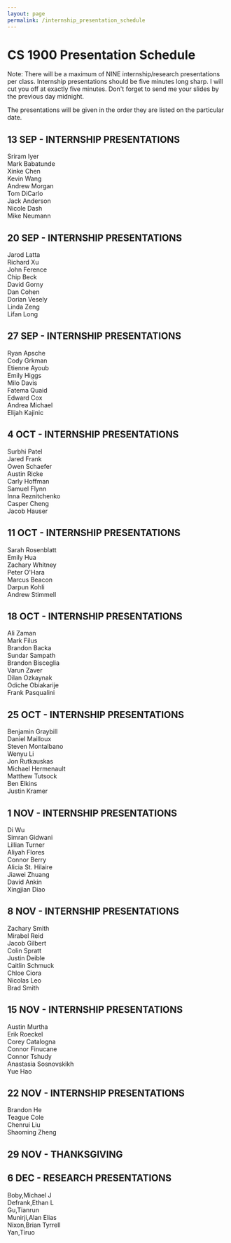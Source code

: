 ```yaml
---
layout: page
permalink: /internship_presentation_schedule
---
```



# CS 1900 Presentation Schedule

Note: There will be a maximum of NINE internship/research presentations per class. Internship presentations should be five minutes long sharp.  I will cut you off at exactly five minutes.  Don't forget to send me your slides by the previous day midnight.

The presentations will be given in the order they are listed on the particular date.


## 13 SEP - INTERNSHIP PRESENTATIONS

Sriram Iyer  
Mark Babatunde  
Xinke Chen  
Kevin Wang  
Andrew Morgan  
Tom DiCarlo  
Jack Anderson  
Nicole Dash  
Mike Neumann  

## 20 SEP - INTERNSHIP PRESENTATIONS

Jarod Latta  
Richard Xu  
John Ference  
Chip Beck  
David Gorny  
Dan Cohen  
Dorian Vesely  
Linda Zeng  
Lifan Long  

## 27 SEP - INTERNSHIP PRESENTATIONS

Ryan Apsche  
Cody Grkman  
Etienne Ayoub  
Emily Higgs  
Milo Davis  
Fatema Quaid  
Edward Cox  
Andrea Michael  
Elijah Kajinic  

## 4 OCT - INTERNSHIP PRESENTATIONS

Surbhi Patel  
Jared Frank  
Owen Schaefer  
Austin Ricke  
Carly Hoffman  
Samuel Flynn  
Inna Reznitchenko  
Casper Cheng  
Jacob Hauser  

## 11 OCT - INTERNSHIP PRESENTATIONS

Sarah Rosenblatt  
Emily Hua  
Zachary Whitney  
Peter O'Hara  
Marcus Beacon  
Darpun Kohli  
Andrew Stimmell  

## 18 OCT - INTERNSHIP PRESENTATIONS

Ali Zaman  
Mark Filus  
Brandon Backa  
Sundar Sampath  
Brandon Bisceglia  
Varun Zaver  
Dilan Ozkaynak  
Odiche Obiakarije  
Frank Pasqualini  

## 25 OCT - INTERNSHIP PRESENTATIONS

Benjamin Graybill  
Daniel Mailloux  
Steven Montalbano  
Wenyu Li  
Jon Rutkauskas  
Michael Hermenault  
Matthew Tutsock  
Ben Elkins  
Justin Kramer  

## 1 NOV - INTERNSHIP PRESENTATIONS

Di Wu  
Simran Gidwani  
Lillian Turner  
Aliyah Flores  
Connor Berry  
Alicia St. Hilaire  
Jiawei Zhuang  
David Ankin  
Xingjian Diao  

## 8 NOV - INTERNSHIP PRESENTATIONS

Zachary Smith  
Mirabel Reid  
Jacob Gilbert  
Colin Spratt  
Justin Deible  
Caitlin Schmuck  
Chloe Ciora  
Nicolas Leo  
Brad Smith  

## 15 NOV - INTERNSHIP PRESENTATIONS

Austin Murtha  
Erik Roeckel  
Corey Catalogna  
Connor Finucane  
Connor Tshudy  
Anastasia Sosnovskikh  
Yue Hao  

## 22 NOV - INTERNSHIP PRESENTATIONS

Brandon He  
Teague Cole  
Chenrui Liu  
Shaoming Zheng  

## 29 NOV - THANKSGIVING

## 6 DEC - RESEARCH PRESENTATIONS

Boby,Michael J  
Defrank,Ethan L  
Gu,Tianrun  
Munirji,Alan Elias  
Nixon,Brian Tyrrell  
Yan,Tiruo  
